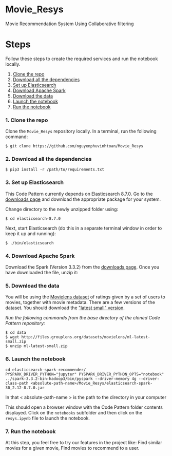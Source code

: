 # Movie_Resys
Movie Recommendation System Using Collaborative filtering

# Steps

Follow these steps to create the required services and run the notebook locally.

1. [Clone the repo](#1-clone-the-repo)
2. [Download all the dependencies](#2-download-all-the-dependencies)
3. [Set up Elasticsearch](#3-set-up-elasticsearch)
4. [Download Apache Spark](#4-download-apache-spark)
5. [Download the data](#5-download-the-data)
6. [Launch the notebook](#6-launch-the-notebook)
7. [Run the notebook](#7-run-the-notebook)

### 1. Clone the repo

Clone the `Movie_Resys` repository locally. In a terminal, run the following command:

```
$ git clone https://github.com/nguyenphuvinhtoan/Movie_Resys
```

### 2. Download all the dependencies
```
$ pip3 install -r /path/to/requirements.txt
```

### 3. Set up Elasticsearch

This Code Pattern currently depends on Elasticsearch 8.7.0. Go to the [downloads page](https://www.elastic.co/downloads/elasticsearch) and download the appropriate package for your system.

Change directory to the newly unzipped folder using:

```
$ cd elasticsearch-8.7.0
```

Next, start Elasticsearch (do this in a separate terminal window in order to keep it up and running):

```
$ ./bin/elasticsearch
```

### 4. Download Apache Spark
Download the Spark (Version 3.3.2) from the [downloads page](https://spark.apache.org/downloads.html). Once you have downloaded the file, unzip it:

### 5. Download the data

You will be using the [Movielens dataset](https://grouplens.org/datasets/movielens/) of ratings given by a set of users to movies, together with movie metadata. There are a few versions of the dataset. You should download the ["latest small" version](http://files.grouplens.org/datasets/movielens/ml-latest-small.zip).

_Run the following commands from the base directory of the cloned Code Pattern repository:_

```
$ cd data
$ wget http://files.grouplens.org/datasets/movielens/ml-latest-small.zip
$ unzip ml-latest-small.zip
```

### 6. Launch the notebook
```
cd elasticsearch-spark-recommender/
PYSPARK_DRIVER_PYTHON="jupyter" PYSPARK_DRIVER_PYTHON_OPTS="notebook" ../spark-3.3.2-bin-hadoop3/bin/pyspark --driver-memory 4g --driver-class-path <absolute-path-name>/Movie_Resys/elasticsearch-spark-30_2.12-8.7.0.jar
```
In that < absolute-path-name > is the path to the directory in your computer

This should open a browser window with the Code Pattern folder contents displayed. Click on the `notebooks` subfolder and then click on the `resys.ipynb` file to launch the notebook.

### 7. Run the notebook
At this step, you feel free to try our features in the project like: Find similar movies for a given movie, Find movies to recommend to a user.